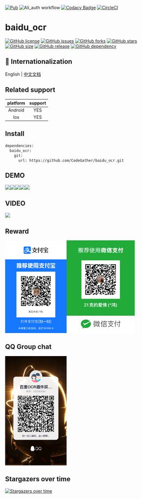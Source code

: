 [![Pub](https://img.shields.io/pub/v/ali_auth.svg)](https://pub.flutter-io.cn/packages/ali_auth)
![Ali_auth workflow](https://github.com/CodeGather/baidu_ocr/actions/workflows/actions_analysis.yml/badge.svg)
[![Codacy Badge](https://app.codacy.com/project/badge/Grade/8f5d7a0c1e5b4efebcd0502df53a61d0)](https://www.codacy.com/gh/CodeGather/baidu_ocr/dashboard?utm_source=github.com&amp;utm_medium=referral&amp;utm_content=CodeGather/baidu_ocr&amp;utm_campaign=Badge_Grade)
[![CircleCI](https://circleci.com/gh/CodeGather/baidu_ocr/tree/master.svg?style=svg)](https://circleci.com/gh/CodeGather/baidu_ocr/tree/master)


# baidu_ocr

[![GitHub license](https://img.shields.io/github/license/CodeGather/baidu_ocr?style=social)](https://github.com/CodeGather/baidu_ocr/blob/master/LICENSE)
[![GitHub issues](https://img.shields.io/github/issues/CodeGather/baidu_ocr?style=social)](https://github.com/CodeGather/baidu_ocr/issues)
[![GitHub forks](https://img.shields.io/github/forks/CodeGather/baidu_ocr?style=social)](https://github.com/CodeGather/baidu_ocr/network)
[![GitHub stars](https://img.shields.io/github/stars/CodeGather/baidu_ocr?style=social)](https://github.com/CodeGather/baidu_ocr/stargazers)
[![GitHub size](https://img.shields.io/github/repo-size/CodeGather/baidu_ocr?style=social)](https://github.com/CodeGather/baidu_ocr)
[![GitHub release](https://img.shields.io/github/v/release/CodeGather/baidu_ocr?style=social)](https://github.com/CodeGather/baidu_ocr/releases)
[![GitHub dependency](https://img.shields.io/librariesio/github/CodeGather/baidu_ocr?style=social)](https://github.com/CodeGather/baidu_ocr)


## :large_blue_circle: Internationalization

English | [中文文档](README_zh.md)

## Related support

|    platform  | support  |
| :------:|:----:|
| Android  | YES |
| Ios      | YES |

## Install
```
dependencies:
  baidu_ocr:
    git:
      url: https://github.com/CodeGather/baidu_ocr.git
```

## DEMO

<img src="https://raw.githubusercontent.com/CodeGather/baidu_ocr/master/screenshot/Screenshot_20220517_123128.jpg" width="100"><img src="https://raw.githubusercontent.com/CodeGather/baidu_ocr/master/screenshot/Screenshot_20220517_120625.jpg" width="100"><img src="https://raw.githubusercontent.com/CodeGather/baidu_ocr/master/screenshot/Screenshot_20220517_120629.jpg" width="100"><img src="https://raw.githubusercontent.com/CodeGather/baidu_ocr/master/screenshot/Screenshot_20220517_120634.jpg" width="100"><img src="https://raw.githubusercontent.com/CodeGather/baidu_ocr/master/screenshot/Screenshot_20220517_120649.jpg" width="100">

## VIDEO

<img src="https://raw.githubusercontent.com/CodeGather/baidu_ocr/master/screenshot/SVID_20220517_120504.gif" width="100"> 

## Reward

<img src="https://raw.githubusercontent.com/CodeGather/baidu_ocr/master/screenshot/play_al.jpg" width="200"><img src="https://raw.githubusercontent.com/CodeGather/baidu_ocr/master/screenshot/play_wx.jpg" width="222">

## QQ Group chat

<img src="https://raw.githubusercontent.com/CodeGather/baidu_ocr/master/screenshot/play_qq.jpg" width="200">

## Stargazers over time

[![Stargazers over time](https://starchart.cc/CodeGather/baidu_ocr.svg)](https://starchart.cc/CodeGather/baidu_ocr)

